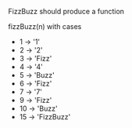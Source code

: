 FizzBuzz should produce a function 

fizzBuzz(n) with cases
*  1   -> '1'
*  2   -> '2'
*  3   -> 'Fizz'
*  4   -> '4'
*  5   -> 'Buzz'
*  6   -> 'Fizz'
*  7   -> '7'
*  9   -> 'Fizz'
*  10  -> 'Buzz'
*  15  -> 'FizzBuzz'

